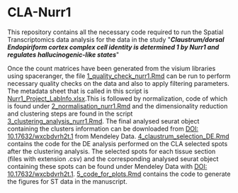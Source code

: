 # CLA-Nurr1
This repository contains all the necessary code required to run the Spatial Transcriptomics data analysis for the data in the study "**_Claustrum/dorsal Endopiriform cortex complex cell identity is determined 1 by Nurr1 and regulates hallucinogenic-like states_**"

Once the count matrices have been generated from the visium libraries using spaceranger, the file [1_quality_check_nurr1.Rmd](1_quality_check_nurr1.Rmd) can be run to perform necessary quality checks on the data and also to apply filtering parameters. The metadata sheet that is called in this script is [Nurr1_Project_LabInfo.xlsx](Nurr1_Project_LabInfo.xlsx).This is followed by normalization, code of which is found under [2_normalisation_nurr1.Rmd](2_normalisation_nurr1.Rmd) and the dimensionality reduction and clustering steps are found in the script [3_clustering_analysis_nurr1.Rmd](3_clustering_analysis_nurr1.Rmd). The final analysed seurat object containing the clusters information can be downloaded from [DOI: 10.17632/wxcbdvrh2t.1](https://doi.org/10.17632/wxcbdvrh2t.1) from Mendeley Data.
[4_claustrum_selection_DE.Rmd](4_claustrum_selection_DE.Rmd) contains the code for the DE analysis performed on the CLA selected spots after the clustering analysis.
The selected spots for each tissue section (files with extension .csv) and the corresponding analysed seurat object containing these spots can be found under Mendeley Data with [DOI: 10.17632/wxcbdvrh2t.1](https://doi.org/10.17632/wxcbdvrh2t.1).
[5_code_for_plots.Rmd](5_code_for_plots.Rmd) contains the code to generate the figures for ST data in the manuscript.
